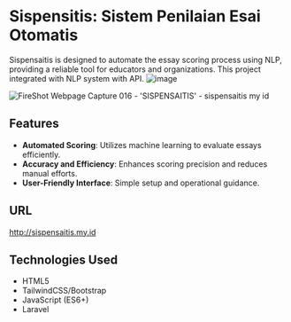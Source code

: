 # Sispensitis: Sistem Penilaian Esai Otomatis

Sispensaitis is designed to automate the essay scoring process using NLP, providing a reliable tool for educators and organizations. This project integrated with NLP system with API.
![image](https://github.com/elangmra/sispensaitis/assets/91105961/847fb5bf-39fd-46b3-a9ae-930a088a95eb)

![FireShot Webpage Capture 016 - 'SISPENSAITIS' - sispensaitis my id](https://github.com/elangmra/sispensaitis/assets/91105961/6c3e2554-175d-44d9-b7bb-b66793354c9c)

## Features
- **Automated Scoring**: Utilizes machine learning to evaluate essays efficiently.
- **Accuracy and Efficiency**: Enhances scoring precision and reduces manual efforts.
- **User-Friendly Interface**: Simple setup and operational guidance.

## URL
http://sispensaitis.my.id

## Technologies Used
- HTML5
- TailwindCSS/Bootstrap
- JavaScript (ES6+)
- Laravel
